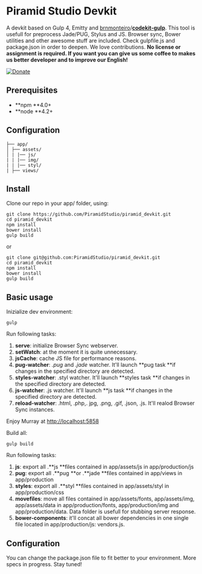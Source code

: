 # Piramid Studio Devkit

A devkit based on Gulp 4, Emitty and [brnmonteiro](https://github.com/brnmonteiro)/[**codekit-gulp**](https://github.com/brnmonteiro/codekit-gulp). This tool is usefull for preprocess Jade/PUG, Stylus and JS. Browser sync, Bower utilities and other awesome stuff are included. Check gulpfile.js and package.json in order to deepen. We love contributions. **No license or assignment is required. If you want you can give us some coffee to makes us better developer and to improve our English!**

[![Donate](https://img.shields.io/badge/Donate-PayPal-green.svg)](https://www.paypal.com/cgi-bin/webscr?cmd=_s-xclick&hosted_button_id=T24D53W3WYWHJ)

## Prerequisites

* **npm **4.0+
* **node **4.2+

## Configuration

```
├── app/
│ ├── assets/
│ | |── js/
| | |── img/
| | |── styl/
| ├── views/
```

## Install

Clone our repo in your app/ folder, using:

```
git clone https://github.com/PiramidStudio/piramid_devkit.git
cd piramid_devkit
npm install
bower install
gulp build
```

or

```
git clone git@github.com:PiramidStudio/piramid_devkit.git
cd piramid_devkit
npm install
bower install
gulp build
```

## Basic usage

Inizialize dev environment:

```
gulp
```

Run following tasks:

1. **serve**: initialize Browser Sync webserver.
2. **setWatch**: at the moment it is quite unnecessary.
3. **jsCache**: cache JS file for performance reasons.
4. **pug-watcher**: _.pug_ and _.jade_ watcher. It'll launch **pug task **if changes in the specified directory are detected.
5. **styles-watcher**: .styl watcher. It'll launch **styles task **if changes in the specified directory are detected.
6. **js-watcher**: .js watcher. It'll launch **js task **if changes in the specified directory are detected.
7. **reload-watcher**: .html, .php,. jpg, .png, .gif, .json, .js. It'll realod Browser Sync instances.

Enjoy Murray at [http://localhost:5858](http://localhost:5858)

Build all:

```
gulp build
```

Run following tasks:

1. **js**: export all .**js **files contained in app/assets/js in app/production/js
2. **pug**: export all .**pug **or .**jade **files contained in app/views in app/production
3. **styles**: export all .**styl **files contained in app/assets/styl in app/production/css
4. **movefiles**: move all files contained in app/assets/fonts, app/assets/img, app/assets/data in app/production/fonts, app/production/img and app/production/data. Data folder is usefull for stubbing server response.
5. **bower-components**: it'll concat all bower dependencies in one single file located in app/production/js: vendors.js.

## Configuration

You can change the package.json file to fit better to your environment.
More specs in progress. Stay tuned!
